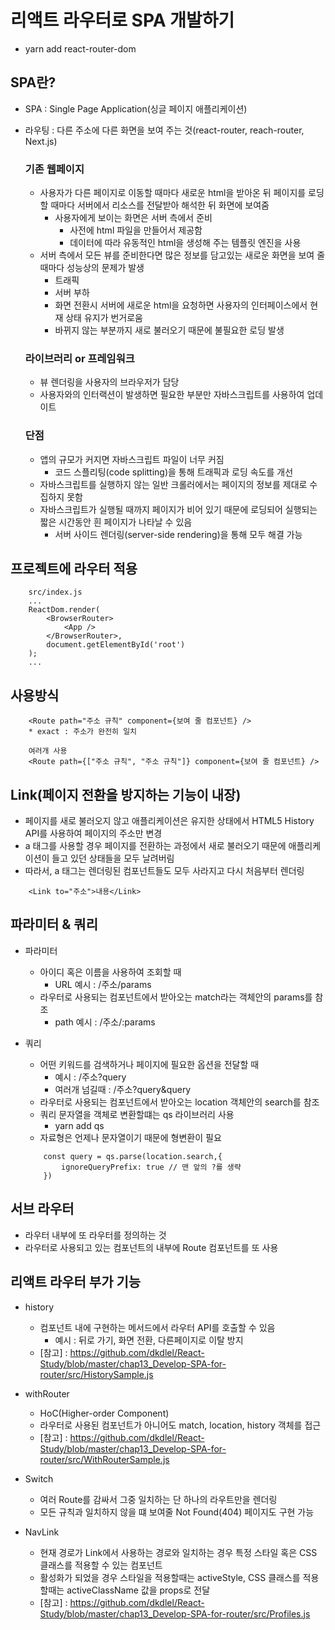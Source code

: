 # 리액트 라우터로 SPA 개발하기
* yarn add react-router-dom

## SPA란?
* SPA : Single Page Application(싱글 페이지 애플리케이션)
* 라우팅 : 다른 주소에 다른 화면을 보여 주는 것(react-router, reach-router, Next.js)

    ### 기존 웹페이지
    * 사용자가 다른 페이지로 이동할 때마다 새로운 html을 받아온 뒤 페이지를 로딩할 때마다 서버에서 리소스를 전달받아 해석한 뒤 화면에 보여줌
        - 사용자에게 보이는 화면은 서버 측에서 준비
            + 사전에 html 파일을 만들어서 제공함
            + 데이터에 따라 유동적인 html을 생성해 주는 템플릿 엔진을 사용
    * 서버 측에서 모든 뷰를 준비한다면 많은 정보를 담고있는 새로운 화면을 보여 줄때마다 성능상의 문제가 발생
        - 트래픽
        - 서버 부하
        - 화면 전환시 서버에 새로운 html을 요청하면 사용자의 인터페이스에서 현재 상태 유지가 번거로움
        - 바뀌지 않는 부분까지 새로 불러오기 때문에 불필요한 로딩 발생

    ### 라이브러리 or 프레임워크
    * 뷰 렌더링을 사용자의 브라우저가 담당
    * 사용자와의 인터랙션이 발생하면 필요한 부분만 자바스크립트를 사용하여 업데이트

    ### 단점
    * 앱의 규모가 커지면 자바스크립트 파일이 너무 커짐
        - 코드 스플리팅(code splitting)을 통해 트래픽과 로딩 속도를 개선
    * 자바스크립트를 실행하지 않는 일반 크롤러에서는 페이지의 정보를 제대로 수집하지 못함
    * 자바스크립트가 실행될 때까지 페이지가 비어 있기 때문에 로딩되어 실행되는 짧은 시간동안 흰 페이지가 나타날 수 있음
        - 서버 사이드 렌더링(server-side rendering)을 통해 모두 해결 가능

## 프로젝트에 라우터 적용
```
    src/index.js
    ...
    ReactDom.render(
        <BrowserRouter>
            <App />
        </BrowserRouter>,
        document.getElementById('root')
    );
    ...
```

## 사용방식
```
    <Route path="주소 규칙" component={보여 줄 컴포넌트} />
    * exact : 주소가 완전히 일치

    여러개 사용
    <Route path={["주소 규칙", "주소 규칙"]} component={보여 줄 컴포넌트} />
```

## Link(페이지 전환을 방지하는 기능이 내장)
* 페이지를 새로 불러오지 않고 애플리케이션은 유지한 상태에서 HTML5 History API를 사용하여 페이지의 주소만 변경
* a 태그를 사용할 경우 페이지를 전환하는 과정에서 새로 불러오기 때문에 애플리케이션이 들고 있던 상태들을 모두 날려버림
* 따라서, a 태그는 렌더링된 컴포넌트들도 모두 사라지고 다시 처음부터 렌더링
```
    <Link to="주소">내용</Link>
```

## 파라미터 & 쿼리
* 파라미터 
    - 아이디 혹은 이름을 사용하여 조회할 때
        + URL 예시 : /주소/params
    - 라우터로 사용되는 컴포넌트에서 받아오는 match라는 객체안의 params를 참조
        + path 예시 : /주소/:params

* 쿼리 
    - 어떤 키워드를 검색하거나 페이지에 필요한 옵션을 전달할 때
        + 예시 : /주소?query
        + 여러개 넘길때 : /주소?query&query
    - 라우터로 사용되는 컴포넌트에서 받아오는 location 객체안의 search를 참조
    - 쿼리 문자열을 객체로 변환할떄는 qs 라이브러리 사용
        + yarn add qs
    - 자료형은 언제나 문자열이기 때문에 형변환이 필요
    ```
        const query = qs.parse(location.search,{
            ignoreQueryPrefix: true // 맨 앞의 ?를 생략
        })
    ```

## 서브 라우터
* 라우터 내부에 또 라우터를 정의하는 것
* 라우터로 사용되고 있는 컴포넌트의 내부에 Route 컴포넌트를 또 사용

## 리액트 라우터 부가 기능
* history
    - 컴포넌트 내에 구현하는 메서드에서 라우터 API를 호출할 수 있음
        + 예시 : 뒤로 가기, 화면 전환, 다른페이지로 이탈 방지
    - [참고] : https://github.com/dkdlel/React-Study/blob/master/chap13_Develop-SPA-for-router/src/HistorySample.js

* withRouter
    - HoC(Higher-order Component)
    - 라우터로 사용된 컴포넌트가 아니어도 match, location, history 객체를 접근
    - [참고] : https://github.com/dkdlel/React-Study/blob/master/chap13_Develop-SPA-for-router/src/WithRouterSample.js
    
* Switch
    - 여러 Route를 감싸서 그중 일치하는 단 하나의 라우트만을 렌더링
    - 모든 규칙과 일치하지 않을 떄 보여줄 Not Found(404) 페이지도 구현 가능

* NavLink
    - 현재 경로가 Link에서 사용하는 경로와 일치하는 경우 특정 스타일 혹은 CSS 클래스를 적용할 수 있는 컴포넌트
    - 활성화가 되었을 경우 스타일을 적용할때는 activeStyle, CSS 클래스를 적용할때는 activeClassName 값을 props로 전달
    - [참고] : https://github.com/dkdlel/React-Study/blob/master/chap13_Develop-SPA-for-router/src/Profiles.js